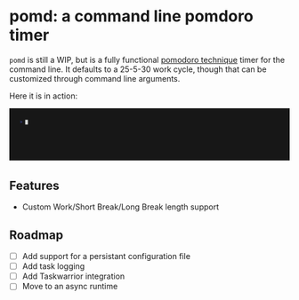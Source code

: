 # pomd: a command line pomdoro timer

`pomd` is still a WIP, but is a fully functional [pomodoro technique](https://en.wikipedia.org/wiki/Pomodoro_Technique) timer for the command line.
It defaults to a 25-5-30 work cycle, though that can be customized through command line arguments.

Here it is in action:

![](./resources/demo.gif)

## Features

* Custom Work/Short Break/Long Break length support

## Roadmap

- [ ] Add support for a persistant configuration file
- [ ] Add task logging
- [ ] Add Taskwarrior integration
- [ ] Move to an async runtime